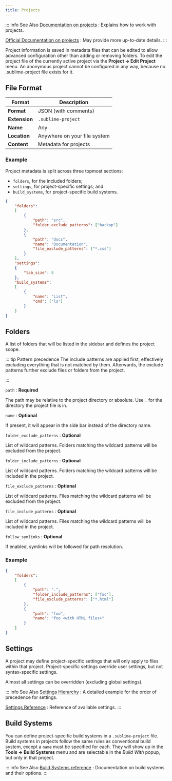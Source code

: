 ```yaml
---
title: Projects
---
```


::: info See Also
[Documentation on projects](/guide/usage/file-management/projects.md)
: Explains how to work with projects.

[Official Documentation on projects](https://www.sublimetext.com/docs/projects.html)
: May provide more up-to-date details.
:::


Project information is saved in metadata files
that can be edited
to allow advanced configuration
other than adding or removing folders.
To edit the project file
of the currently active project
via the **Project → Edit Project** menu.
An anonymous project cannot be configured in any way,
because no .sublime-project file exists for it.


## File Format

| Format        | Description                  |
| ------------- | ---------------------------- |
| **Format**    | JSON (with comments)         |
| **Extension** | `.sublime-project`           |
| **Name**      | Any                          |
| **Location**  | Anywhere on your file system |
| **Content**   | Metadata for projects        |


### Example

Project metadata is split across three topmost sections:

- `folders`, for the included folders;
- `settings`, for project-specific settings; and
- `build_systems`, for project-specific build systems.

```json {2,14,18}
{
    "folders":
    [
        {
            "path": "src",
            "folder_exclude_patterns": ["backup"]
        },
        {
            "path": "docs",
            "name": "Documentation",
            "file_exclude_patterns": ["*.css"]
        }
    ],
    "settings":
    {
        "tab_size": 8
    },
    "build_systems":
    [
        {
            "name": "List",
            "cmd": ["ls"]
        }
    ]
}
```


## Folders

A list of folders
that will be listed in the sidebar
and defines the project scope.

::: tip Pattern precedence
The include patterns are applied first,
effectively excluding everything
that is not matched by them.
Afterwards,
the exclude patterns further exclude
files or folders from the project.
<!-- TODO there is more to this, but it requires some reverse engineering -->
<!-- TODO also find out whether and how the patterns are joined with their global pendants -->
:::

`path`
: **Required**

  The path may be relative to the project directory
  or absolute.
  Use `.` for the directory the project file is in.

`name`
: **Optional**

  If present,
  it will appear in the side bar
  instead of the directory name.

`folder_exclude_patterns`
: **Optional**

  List of wildcard patterns.
  Folders matching the wildcard patterns
  will be excluded from the project.

`folder_include_patterns`
: **Optional**

  List of wildcard patterns.
  Folders matching the wildcard patterns
  will be included in the project.

`file_exclude_patterns`
: **Optional**

  List of wildcard patterns.
  Files matching the wildcard patterns
  will be excluded from the project.

`file_include_patterns`
: **Optional**

  List of wildcard patterns.
  Files matching the wildcard patterns
  will be included in the project.


`follow_symlinks`
: **Optional**

  If enabled,
  symlinks will be followed for path resolution.


### Example

```json
{
    "folders":
    [
        {
            "path": ".",
            "folder_include_patterns": ["foo"],
            "file_exclude_patterns": ["*.html"]
        },
        {
            "path": "foo",
            "name": "foo <with HTML files>"
        }
    ]
}
```

## Settings

A project may define project-specific settings
that will only apply to files within that project.
Project-specific settings override user settings,
but not syntax-specific settings.

Almost all settings can be overridden
(excluding global settings).

::: info See Also
[Settings Hierarchy](/guide/customization/settings.md#the-settings-hierarchy)
: A detailed example for the order of precedence for settings.

[Settings Reference](./settings.md)
: Reference of available settings.
:::

## Build Systems

You can define project-specific build systems
in a `.sublime-project` file.
Build systems in projects
follow the same rules as conventional build system,
except a `name` must be specified for each.
They will show up in the **Tools → Build Systems** menu
and are selectable in the *Build With* popup,
but only in that project.

::: info See Also
[Build Systems reference](https://www.sublimetext.com/docs/build_systems.html)
: Documentation on build systems and their options.
:::

